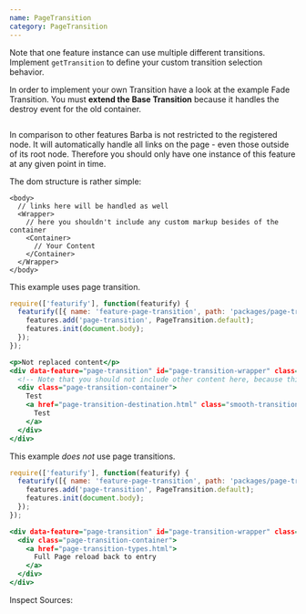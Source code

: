 ```yaml
---
name: PageTransition
category: PageTransition
---
```


Note that one feature instance can use multiple different transitions. Implement `getTransition` to define your custom transition selection behavior.

In order to implement your own Transition have a look at the example Fade Transition. You must **extend the Base Transition** because it handles the destroy event for the old container.
```src:../src/transitions/fade.js
```

In comparison to other features Barba is not restricted to the registered node. It will automatically handle all links on the page - even those outside of its root node. Therefore you should only have one instance of this feature at any given point in time.

The dom structure is rather simple:
```
<body>
  // links here will be handled as well
  <Wrapper>
    // here you shouldn't include any custom markup besides of the container
    <Container>
      // Your Content
    </Container>
  </Wrapper>
</body>
```

This example uses page transition.

```types.js
require(['featurify'], function(featurify) {
  featurify([{ name: 'feature-page-transition', path: 'packages/page-transition/lib/main.min.js' }, 'base', 'base.features'], function(PageTransition, base, features) {
    features.add('page-transition', PageTransition.default);
    features.init(document.body);
  });
});
```
```types.html
<p>Not replaced content</p>
<div data-feature="page-transition" id="page-transition-wrapper" class="ft-page-transition">
  <!-- Note that you should not include other content here, because this is where Barba acts -->
  <div class="page-transition-container">
    Test
    <a href="page-transition-destination.html" class="smooth-transition">
      Test
    </a>
  </div>
</div>
```

This example *does not* use page transitions.

```destination.js
require(['featurify'], function(featurify) {
  featurify([{ name: 'feature-page-transition', path: 'packages/page-transition/lib/main.min.js' }, 'base', 'base.features'], function(PageTransition, base, features) {
    features.add('page-transition', PageTransition.default);
    features.init(document.body);
  });
});
```
```destination.html
<div data-feature="page-transition" id="page-transition-wrapper" class="ft-page-transition">
  <div class="page-transition-container">
    <a href="page-transition-types.html">
      Full Page reload back to entry
    </a>
  </div>
</div>
```

Inspect Sources:
```src:../src/index.js
```
```src:../src/style.scss
```
```types:../lib/style.css hidden
```
